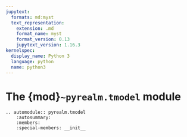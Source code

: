 ```yaml
---
jupytext:
  formats: md:myst
  text_representation:
    extension: .md
    format_name: myst
    format_version: 0.13
    jupytext_version: 1.16.3
kernelspec:
  display_name: Python 3
  language: python
  name: python3
---
```


# The {mod}`~pyrealm.tmodel` module

```{eval-rst}
.. automodule:: pyrealm.tmodel
    :autosummary:
    :members:
    :special-members: __init__

```
